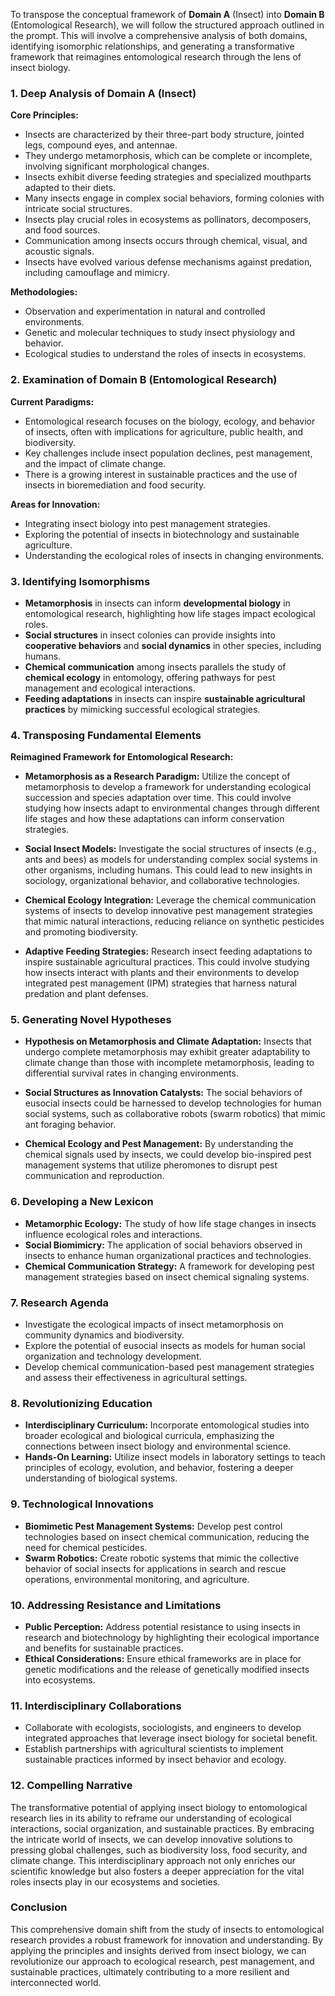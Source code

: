 To transpose the conceptual framework of **Domain A** (Insect) into **Domain B** (Entomological Research), we will follow the structured approach outlined in the prompt. This will involve a comprehensive analysis of both domains, identifying isomorphic relationships, and generating a transformative framework that reimagines entomological research through the lens of insect biology.

### 1. Deep Analysis of Domain A (Insect)

**Core Principles:**
- Insects are characterized by their three-part body structure, jointed legs, compound eyes, and antennae.
- They undergo metamorphosis, which can be complete or incomplete, involving significant morphological changes.
- Insects exhibit diverse feeding strategies and specialized mouthparts adapted to their diets.
- Many insects engage in complex social behaviors, forming colonies with intricate social structures.
- Insects play crucial roles in ecosystems as pollinators, decomposers, and food sources.
- Communication among insects occurs through chemical, visual, and acoustic signals.
- Insects have evolved various defense mechanisms against predation, including camouflage and mimicry.

**Methodologies:**
- Observation and experimentation in natural and controlled environments.
- Genetic and molecular techniques to study insect physiology and behavior.
- Ecological studies to understand the roles of insects in ecosystems.

### 2. Examination of Domain B (Entomological Research)

**Current Paradigms:**
- Entomological research focuses on the biology, ecology, and behavior of insects, often with implications for agriculture, public health, and biodiversity.
- Key challenges include insect population declines, pest management, and the impact of climate change.
- There is a growing interest in sustainable practices and the use of insects in bioremediation and food security.

**Areas for Innovation:**
- Integrating insect biology into pest management strategies.
- Exploring the potential of insects in biotechnology and sustainable agriculture.
- Understanding the ecological roles of insects in changing environments.

### 3. Identifying Isomorphisms

- **Metamorphosis** in insects can inform **developmental biology** in entomological research, highlighting how life stages impact ecological roles.
- **Social structures** in insect colonies can provide insights into **cooperative behaviors** and **social dynamics** in other species, including humans.
- **Chemical communication** among insects parallels the study of **chemical ecology** in entomology, offering pathways for pest management and ecological interactions.
- **Feeding adaptations** in insects can inspire **sustainable agricultural practices** by mimicking successful ecological strategies.

### 4. Transposing Fundamental Elements

**Reimagined Framework for Entomological Research:**
- **Metamorphosis as a Research Paradigm:** Utilize the concept of metamorphosis to develop a framework for understanding ecological succession and species adaptation over time. This could involve studying how insects adapt to environmental changes through different life stages and how these adaptations can inform conservation strategies.
  
- **Social Insect Models:** Investigate the social structures of insects (e.g., ants and bees) as models for understanding complex social systems in other organisms, including humans. This could lead to new insights in sociology, organizational behavior, and collaborative technologies.

- **Chemical Ecology Integration:** Leverage the chemical communication systems of insects to develop innovative pest management strategies that mimic natural interactions, reducing reliance on synthetic pesticides and promoting biodiversity.

- **Adaptive Feeding Strategies:** Research insect feeding adaptations to inspire sustainable agricultural practices. This could involve studying how insects interact with plants and their environments to develop integrated pest management (IPM) strategies that harness natural predation and plant defenses.

### 5. Generating Novel Hypotheses

- **Hypothesis on Metamorphosis and Climate Adaptation:** Insects that undergo complete metamorphosis may exhibit greater adaptability to climate change than those with incomplete metamorphosis, leading to differential survival rates in changing environments.
  
- **Social Structures as Innovation Catalysts:** The social behaviors of eusocial insects could be harnessed to develop technologies for human social systems, such as collaborative robots (swarm robotics) that mimic ant foraging behavior.

- **Chemical Ecology and Pest Management:** By understanding the chemical signals used by insects, we could develop bio-inspired pest management systems that utilize pheromones to disrupt pest communication and reproduction.

### 6. Developing a New Lexicon

- **Metamorphic Ecology:** The study of how life stage changes in insects influence ecological roles and interactions.
- **Social Biomimicry:** The application of social behaviors observed in insects to enhance human organizational practices and technologies.
- **Chemical Communication Strategy:** A framework for developing pest management strategies based on insect chemical signaling systems.

### 7. Research Agenda

- Investigate the ecological impacts of insect metamorphosis on community dynamics and biodiversity.
- Explore the potential of eusocial insects as models for human social organization and technology development.
- Develop chemical communication-based pest management strategies and assess their effectiveness in agricultural settings.

### 8. Revolutionizing Education

- **Interdisciplinary Curriculum:** Incorporate entomological studies into broader ecological and biological curricula, emphasizing the connections between insect biology and environmental science.
- **Hands-On Learning:** Utilize insect models in laboratory settings to teach principles of ecology, evolution, and behavior, fostering a deeper understanding of biological systems.

### 9. Technological Innovations

- **Biomimetic Pest Management Systems:** Develop pest control technologies based on insect chemical communication, reducing the need for chemical pesticides.
- **Swarm Robotics:** Create robotic systems that mimic the collective behavior of social insects for applications in search and rescue operations, environmental monitoring, and agriculture.

### 10. Addressing Resistance and Limitations

- **Public Perception:** Address potential resistance to using insects in research and biotechnology by highlighting their ecological importance and benefits for sustainable practices.
- **Ethical Considerations:** Ensure ethical frameworks are in place for genetic modifications and the release of genetically modified insects into ecosystems.

### 11. Interdisciplinary Collaborations

- Collaborate with ecologists, sociologists, and engineers to develop integrated approaches that leverage insect biology for societal benefit.
- Establish partnerships with agricultural scientists to implement sustainable practices informed by insect behavior and ecology.

### 12. Compelling Narrative

The transformative potential of applying insect biology to entomological research lies in its ability to reframe our understanding of ecological interactions, social organization, and sustainable practices. By embracing the intricate world of insects, we can develop innovative solutions to pressing global challenges, such as biodiversity loss, food security, and climate change. This interdisciplinary approach not only enriches our scientific knowledge but also fosters a deeper appreciation for the vital roles insects play in our ecosystems and societies.

### Conclusion

This comprehensive domain shift from the study of insects to entomological research provides a robust framework for innovation and understanding. By applying the principles and insights derived from insect biology, we can revolutionize our approach to ecological research, pest management, and sustainable practices, ultimately contributing to a more resilient and interconnected world.